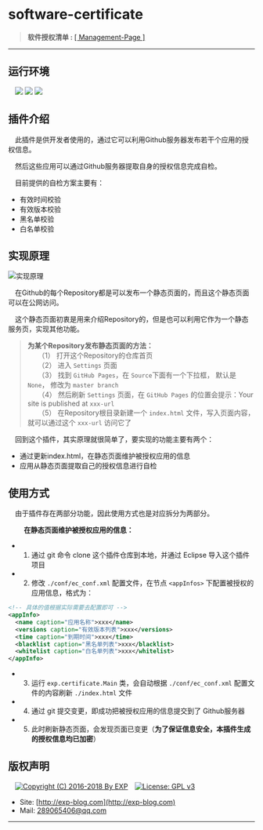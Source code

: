# software-certificate

> <b>软件授权清单&nbsp;:&nbsp;</b>[[ Management-Page ]](https://lyy289065406.github.io/certificate/)

------

## 运行环境

　![](https://img.shields.io/badge/Platform-Windows%20x64-brightgreen.svg)  ![](https://img.shields.io/badge/Platform-Unix%20x64-brightgreen.svg)  ![](https://img.shields.io/badge/JDK-1.7%2B-brightgreen.svg)

## 插件介绍

　此插件是供开发者使用的，通过它可以利用Github服务器发布若干个应用的授权信息。

　然后这些应用可以通过Github服务器提取自身的授权信息完成自检。

　目前提供的自检方案主要有：

- 有效时间校验
- 有效版本校验
- 黑名单校验
- 白名单校验


## 实现原理

![实现原理](https://raw.githubusercontent.com/lyy289065406/certificate/master/doc/01-%E8%BD%AF%E4%BB%B6%E6%8E%88%E6%9D%83%E6%A0%A1%E9%AA%8C%E5%8E%9F%E7%90%86.png)


　在Github的每个Repository都是可以发布一个静态页面的，而且这个静态页面可以在公网访问。

　这个静态页面初衷是用来介绍Repository的，但是也可以利用它作为一个静态服务页，实现其他功能。


> **为某个Repository发布静态页面的方法：**
<br/>　　（1） 打开这个Repository的仓库首页
<br/>　　（2） 进入 `Settings` 页面
<br/>　　（3） 找到 `GitHub Pages`，在 `Source`下面有一个下拉框， 默认是 `None`， 修改为 `master branch`
<br/>　　（4） 然后刷新 `Settings` 页面，在 `GitHub Pages` 的位置会提示：Your site is published at `xxx-url`
<br/>　　（5） 在Repository根目录新建一个 `index.html` 文件，写入页面内容，就可以通过这个 `xxx-url` 访问它了


　回到这个插件，其实原理就很简单了，要实现的功能主要有两个：

- 通过更新index.html，在静态页面维护被授权应用的信息
- 应用从静态页面提取自己的授权信息进行自检


## 使用方式

　由于插件存在两部分功能，因此使用方式也是对应拆分为两部分。


　
　**在静态页面维护被授权应用的信息：**

- 01. 通过 git 命令 clone 这个插件仓库到本地，并通过 Eclipse 导入这个插件项目
- 02. 修改 `./conf/ec_conf.xml` 配置文件，在节点 `<appInfos>` 下配置被授权的应用信息，格式为：
```xml
<!-- 具体的值根据实际需要去配置即可 -->
<appInfo>
  <name caption="应用名称">xxx</name>
  <versions caption="有效版本列表">xxx</versions>
  <time caption="到期时间">xxx</time>
  <blacklist caption="黑名单列表">xxx</blacklist>
  <whitelist caption="白名单列表">xxx</whitelist>
</appInfo>
```
- 03. 运行 `exp.certificate.Main` 类，会自动根据 `./conf/ec_conf.xml` 配置文件的内容刷新 `./index.html` 文件
- 04. 通过 git 提交变更，即成功把被授权应用的信息提交到了 Github服务器
- 05. 此时刷新静态页面，会发现页面已变更（**为了保证信息安全，本插件生成的授权信息均已加密**）


## 版权声明

　[![Copyright (C) 2016-2018 By EXP](https://img.shields.io/badge/Copyright%20(C)-2006~2018%20By%20EXP-blue.svg)](http://exp-blog.com)　[![License: GPL v3](https://img.shields.io/badge/License-GPL%20v3-blue.svg)](https://www.gnu.org/licenses/gpl-3.0)

- Site: [http://exp-blog.com](http://exp-blog.com) 
- Mail: <a href="mailto:289065406@qq.com?subject=[EXP's Github]%20Your%20Question%20（请写下您的疑问）&amp;body=What%20can%20I%20help%20you?%20（需要我提供什么帮助吗？）">289065406@qq.com</a>


------
